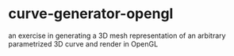# curve-generator-opengl
an exercise in generating a 3D mesh representation of an arbitrary parametrized 3D curve and render in OpenGL
